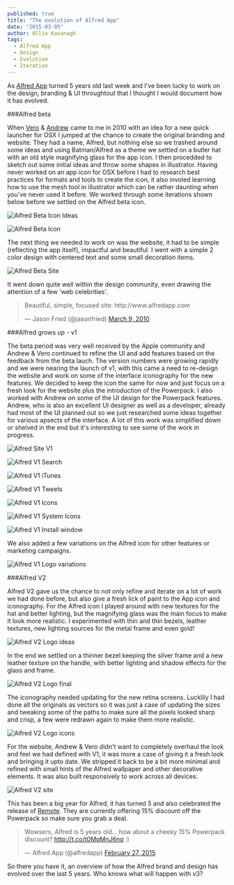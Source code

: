 ```yaml
---
published: true
title: "The evolution of Alfred App"
date: "2015-03-05"
author: Ollie Kavanagh
tags: 
  - Alfred App
  - Design
  - Evolution
  - Iteration
---
```


As [Alfred App](http://www.alfredapp.com) turned 5 years old last week and I've been lucky to work on the design, branding & UI throughtout that I thought I would document how it has evolved.

###Alfred beta

When [Vero](https://twitter.com/vero) & [Andrew](https://twitter.com/preppeller) came to me in 2010 with an idea for a new quick launcher for OSX I jumped at the chance to create the original branding and website. They had a name, Alfred, but nothing else so we trashed around some ideas and using Batman/Alfred as a theme we settled on a butler hat with an old style magnifying glass for the app icon. I then procedded to sketch out some initial ideas and throw some shapes in illustrator. Having never worked on an app icon for OSX before I had to research best practices for formats and tools to create the icon, it also involed learning how to use the mesh tool in illustrator which can be rather daunting when you've never used it before. We worked through some iterations shown below before we settled on the Alfred beta icon.

![Alfred Beta Icon Ideas](https://dl.dropboxusercontent.com/u/728469/capra-blog-posts/alfred-icon-ideas.jpg)

![Alfred Beta Icon](https://dl.dropboxusercontent.com/u/728469/capra-blog-posts/alfred-icon-beta.jpg)

The next thing we needed to work on was the website, it had to be simple (reflecting the app itself), impactful and beautiful. I went with a simple 2 color design with centered text and some small decoration items.

![Alfred Beta Site](https://dl.dropboxusercontent.com/u/728469/capra-blog-posts/alfred-beta-site.jpg)

It went down quite well within the design community, even drawing the attention of a few 'web celebrities'.

<blockquote class="twitter-tweet" lang="en"><p>Beautiful, simple, focused site: http://www.alfredapp.com</p>&mdash; Jason Fried (@jasonfried) <a href="https://twitter.com/jasonfried/status/10207292828">March 9, 2010</a></blockquote>

###Alfred grows up - v1

The beta period was very well received by the Apple community and Andrew & Vero continued to refine the UI and add features based on the feedback from the beta lauch. The version numbers were growing rapidly and we were nearing the launch of v1, with this came a need to re-design the website and work on some of the interface iconography for the new features. We decided to keep the icon the same for now and just focus on a fresh look for the website plus the introduction of the Powerpack. I also worked with Andrew on some of the UI design for the Powerpack features. Andrew, who is also an excellent UI designer as well as a developer, already had most of the UI planned out so we just researched some ideas together for various apsects of the interface. A lot of this work was simplified down or shelved in the end but it's interesting to see some of the work in progress.

![Alfred Site V1](https://dl.dropboxusercontent.com/u/728469/capra-blog-posts/alfred-v1-site.jpg)

![Alfred V1 Search](https://dl.dropboxusercontent.com/u/728469/capra-blog-posts/app-improvements-search.jpg)

![Alfred V1 iTunes](https://dl.dropboxusercontent.com/u/728469/capra-blog-posts/app-improvements-itunes.jpg)

![Alfred V1 Tweets](https://dl.dropboxusercontent.com/u/728469/capra-blog-posts/app-improvements-tweets.jpg)

![Alfred V1 Icons](https://dl.dropboxusercontent.com/u/728469/capra-blog-posts/alfred-v1-icons.jpg)

![Alfred V1 System Icons](https://dl.dropboxusercontent.com/u/728469/capra-blog-posts/alfred-v1-system-icons.jpg)

![Alfred V1 Install window](https://dl.dropboxusercontent.com/u/728469/capra-blog-posts/install-window.jpg)

We also added a few variations on the Alfred icon for other features or marketing campaigns.

![Alfred V1 Logo variations](https://dl.dropboxusercontent.com/u/728469/capra-blog-posts/alfred-v1-logo-variations.jpg)

###Alfred V2

Alfred V2 gave us the chance to not only refine and iterate on a lot of work we had done before, but also give a fresh lick of paint to the App icon and iconography. For the Alfred icon I played around with new textures for the hat and better lighting, but the magnifying glass was the main focus to make it look more realistic. I experimented with thin and thin bezels, leather textures, new lighting sources for the metal frame and even gold!

![Alfred V2 Logo ideas](https://dl.dropboxusercontent.com/u/728469/capra-blog-posts/alfred-v2-logo-ideas.jpg)

In the end we settled on a thinner bezel keeping the silver frame and a new leather texture on the handle, with better lighting and shadow effects for the glass and frame. 

![Alfred V2 Logo final](https://dl.dropboxusercontent.com/u/728469/capra-blog-posts/alfred-v2-logo-final.png)

The iconography needed updating for the new retina screens. Lucklily I had done all the originals as vectors so it was just a case of updating the sizes and tweaking some of the paths to make sure all the pixels looked sharp and crisp, a few were redrawn again to make them more realistic.

![Alfred V2 Logo icons](https://dl.dropboxusercontent.com/u/728469/capra-blog-posts/alfred-v2-icons.jpg)

For the website, Andrew & Vero didn't want to completely overhaul the look and feel we had defined with V1, it was more a case of giving it a fresh look and bringing it upto date. We stripped it back to be a bit more minimal and refined with small hints of the Alfred wallpaper and other decorative elements. It was also built responsively to work across all devices.

![Alfred V2 site](https://dl.dropboxusercontent.com/u/728469/capra-blog-posts/alfred-v2-site.jpg)

This has been a big year for Alfred, it has turned 5 and also celebrated the release of [Remote](https://www.alfredapp.com/remote). They are currently offering 15% discount off the Powerpack so make sure you grab a deal.

<blockquote class="twitter-tweet" lang="en"><p>Wowsers, Alfred is 5 years old… how about a cheeky 15% Powerpack discount? <a href="http://t.co/t0MqMnJ6nq">http://t.co/t0MqMnJ6nq</a> :)</p>&mdash; Alfred App (@alfredapp) <a href="https://twitter.com/alfredapp/status/571354850065289216">February 27, 2015</a></blockquote>

So there you have it, an overview of how the Alfred brand and design has evolved over the last 5 years. Who knows what will happen with v3?

